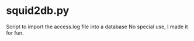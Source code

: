 squid2db.py
===========

Script to import the access.log file into a database
No special use, I made it for fun.
